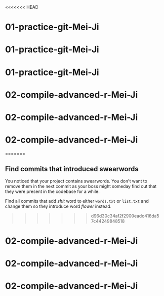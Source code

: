 <<<<<<< HEAD
# 01-practice-git-Mei-Ji
# 01-practice-git-Mei-Ji
# 01-practice-git-Mei-Ji
# 02-compile-advanced-r-Mei-Ji
# 02-compile-advanced-r-Mei-Ji
# 02-compile-advanced-r-Mei-Ji
=======
## Find commits that introduced swearwords
You noticed that your project contains swearwords. You don't want to remove them in the next commit as your boss might
someday find out that they were present in the codebase for a while.

Find all commits that add *shit* word to either `words.txt` or `list.txt` and change them so they introduce 
word *flower* instead.
>>>>>>> d96d30c34af2f2900eadc416da57c44249848518
# 02-compile-advanced-r-Mei-Ji
# 02-compile-advanced-r-Mei-Ji
# 02-compile-advanced-r-Mei-Ji
